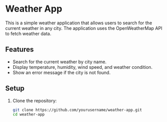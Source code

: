 # Weather App

This is a simple weather application that allows users to search for the current weather in any city. The application uses the OpenWeatherMap API to fetch weather data.

## Features

- Search for the current weather by city name.
- Display temperature, humidity, wind speed, and weather condition.
- Show an error message if the city is not found.

## Setup

1. Clone the repository:
   ```sh
   git clone https://github.com/yourusername/weather-app.git
   cd weather-app
